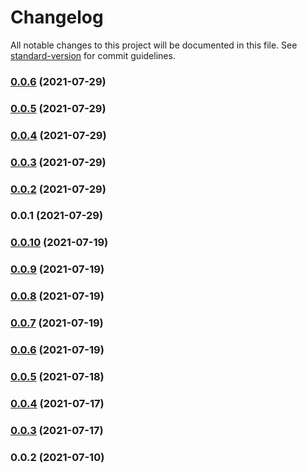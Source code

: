 # Changelog

All notable changes to this project will be documented in this file. See [standard-version](https://github.com/conventional-changelog/standard-version) for commit guidelines.

### [0.0.6](https://github.com/srclaunch/secrets/compare/v0.0.5...v0.0.6) (2021-07-29)

### [0.0.5](https://github.com/srclaunch/secrets/compare/v0.0.4...v0.0.5) (2021-07-29)

### [0.0.4](https://github.com/srclaunch/secrets/compare/v0.0.3...v0.0.4) (2021-07-29)

### [0.0.3](https://github.com/srclaunch/secrets/compare/v0.0.2...v0.0.3) (2021-07-29)

### [0.0.2](https://github.com/srclaunch/secrets/compare/v0.0.1...v0.0.2) (2021-07-29)

### 0.0.1 (2021-07-29)

### [0.0.10](https://github.com/srclaunch/server/compare/v0.0.9...v0.0.10) (2021-07-19)

### [0.0.9](https://github.com/srclaunch/server/compare/v0.0.8...v0.0.9) (2021-07-19)

### [0.0.8](https://github.com/srclaunch/server/compare/v0.0.7...v0.0.8) (2021-07-19)

### [0.0.7](https://github.com/srclaunch/server/compare/v0.0.6...v0.0.7) (2021-07-19)

### [0.0.6](https://github.com/srclaunch/server/compare/v0.0.5...v0.0.6) (2021-07-19)

### [0.0.5](https://github.com/srclaunch/server/compare/v0.0.4...v0.0.5) (2021-07-18)

### [0.0.4](https://github.com/srclaunch/server/compare/v0.0.3...v0.0.4) (2021-07-17)

### [0.0.3](https://github.com/srclaunch/server/compare/v0.0.2...v0.0.3) (2021-07-17)

### 0.0.2 (2021-07-10)
